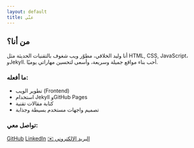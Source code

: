 ```yaml
---
layout: default
title: عنّي
---
```


<section class="about-section">
  <h2>من أنا؟</h2>
  <p>
    أنا وليد الخلاقي، مطوّر ويب شغوف بالتقنيات الحديثة مثل HTML, CSS, JavaScript، وJekyll.
    أحب بناء مواقع جميلة وسريعة، وأسعى لتحسين مهاراتي يوميًا.
  </p>

  <h3>ما أفعله:</h3>
  <ul class="skills">
    <li>تطوير الويب (Frontend)</li>
    <li>استخدام Jekyll وGitHub Pages</li>
    <li>كتابة مقالات تقنية</li>
    <li>تصميم واجهات مستخدم بسيطة وجذابة</li>
  </ul>

  <h3>تواصل معي:</h3>
  <div class="contact-links">
    <a href="https://github.com/waleedalkhulaqi" target="_blank">GitHub</a>
    <a href="https://linkedin.com/in/waleedalkhulaqi" target="_blank">LinkedIn</a>
    <a href="mailto:waleed@example.com" target="_blank">✉️ البريد الإلكتروني</a>
  </div>
</section>
